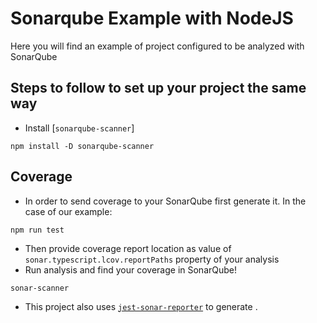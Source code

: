 # Sonarqube Example with NodeJS

Here you will find an example of project configured to be analyzed with SonarQube

## Steps to follow to set up your project the same way
* Install [`sonarqube-scanner`]
```
npm install -D sonarqube-scanner
```

## Coverage
* In order to send coverage to your SonarQube first generate it. In the case of our example:
```
npm run test
```
* Then provide coverage report location as value of `sonar.typescript.lcov.reportPaths` property of your analysis
* Run analysis and find your coverage in SonarQube!
```
sonar-scanner
```
* This project also uses [`jest-sonar-reporter`](https://www.npmjs.com/package/jest-sonar-reporter) to generate .
